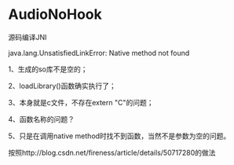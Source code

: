 # AudioNoHook
源码编译JNI


java.lang.UnsatisfiedLinkError: Native method not found 

1、生成的so库不是空的；

2、loadLibrary()函数确实执行了；

3、本身就是c文件，不存在extern "C"的问题；

4、函数名称的问题？

5、只是在调用native method时找不到函数，当然不是参数为空的问题。

按照http://blog.csdn.net/fireness/article/details/50717280的做法
